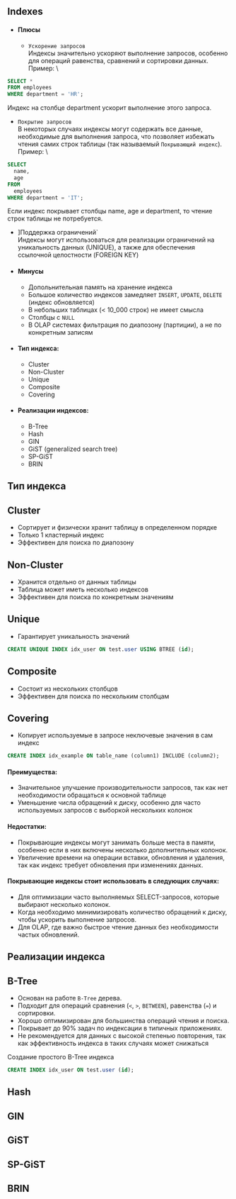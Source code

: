## Indexes
- #### Плюсы
  - `Ускорение запросов` \
Индексы значительно ускоряют выполнение запросов, особенно для операций равенства, сравнений и сортировки данных.
Пример: \
```sql
SELECT *
FROM employees
WHERE department = 'HR';
```
Индекс на столбце department ускорит выполнение этого запроса.

- `Покрытие запросов` \
В некоторых случаях индексы могут содержать все данные, необходимые для выполнения запроса, что позволяет избежать чтения самих строк таблицы (так называемый `Покрывающий индекс`).
Пример: \
```sql
SELECT
  name,
  age
FROM
  employees
WHERE department = 'IT';
```
Если индекс покрывает столбцы name, age и department, то чтение строк таблицы не потребуется.

- ]Поддержка ограничений` \
Индексы могут использоваться для реализации ограничений на уникальность данных (UNIQUE), а также для обеспечения ссылочной целостности (FOREIGN KEY)

- #### Минусы
  - Допольнительная память на хранение индекса
  - Большое количество индексов замедляет `INSERT`, `UPDATE`, `DELETE` (индекс обновляется)
  - В небольших таблицах (< 10_000 строк) не имеет смысла
  - Столбцы с `NULL`
  - В OLAP системах фильтрация по диапозону (партиции), а не по конкретным записям
    
- #### Тип индекса:
    - Cluster
    - Non-Cluster
    - Unique
    - Composite
    - Covering

- #### Реализации индексов:
  - B-Tree
  - Hash
  - GIN
  - GiST (generalized search tree)
  - SP-GiST
  - BRIN


## Тип индекса
## Cluster
- Сортирует и физически хранит таблицу в определенном порядке
- Только 1 кластерный индекс
- Эффективен для поиска по диапозону

## Non-Cluster
- Хранится отдельно от данных таблицы
- Таблица может иметь несколько индексов
- Эффективен для поиска по конкретным значениям

## Unique
- Гарантирует уникальность значений

```sql
CREATE UNIQUE INDEX idx_user ON test.user USING BTREE (id);
```

## Composite
- Состоит из нескольких столбцов
- Эффективен для поиска по нескольким столбцам

## Covering
- Копирует используемые в запросе неключевые значения в сам индекс

```sql
CREATE INDEX idx_example ON table_name (column1) INCLUDE (column2);
```

#### Преимущества:
  - Значительное улучшение производительности запросов, так как нет необходимости обращаться к основной таблице
  - Уменьшение числа обращений к диску, особенно для часто используемых запросов с выборкой нескольких колонок
#### Недостатки:
  - Покрывающие индексы могут занимать больше места в памяти, особенно если в них включены несколько дополнительных колонок.
  - Увеличение времени на операции вставки, обновления и удаления, так как индекс требует обновления при изменениях данных.

#### Покрывающие индексы стоит использовать в следующих случаях:
- Для оптимизации часто выполняемых SELECT-запросов, которые выбирают несколько колонок.
- Когда необходимо минимизировать количество обращений к диску, чтобы ускорить выполнение запросов.
- Для OLAP, где важно быстрое чтение данных без необходимости частых обновлений.

## Реализации индекса
## B-Tree
- Основан на работе ```B-Tree``` дерева.
- Подходит для операций сравнения (`<`, `>`, `BETWEEN`), равенства (`=`) и сортировки.
- Хорошо оптимизирован для большинства операций чтения и поиска.
- Покрывает до 90% задач по индексации в типичных приложениях.
- Не рекомендуется для данных с высокой степенью повторения, так как эффективность индекса в таких случаях может снижаться
  
Создание простого B-Tree индекса
```sql
CREATE INDEX idx_user ON test.user (id);
```

## Hash

## GIN

## GiST

## SP-GiST

## BRIN
